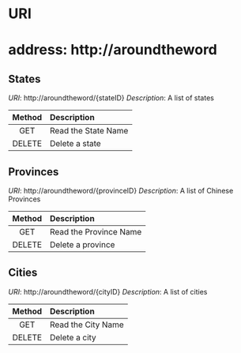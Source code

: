 URI
========
# address: http://aroundtheword

## States

*URI*: http://aroundtheword/{stateID}
*Description*: A list of states

|  Method  | Description |
|:--------:|:------------|
|   GET    | Read the State Name |
|  DELETE  | Delete a state |

## Provinces

*URI*: http://aroundtheword/{provinceID}
*Description*: A list of Chinese Provinces

|  Method  | Description |
|:--------:|:------------|
|   GET    | Read the Province Name |
|  DELETE  | Delete a province |

## Cities

*URI*: http://aroundtheword/{cityID}
*Description*: A list of cities

|  Method  | Description |
|:--------:|:------------|
|   GET    | Read the City Name |
|  DELETE  | Delete a city |

